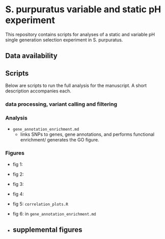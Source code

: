 # S. purpuratus variable and static pH experiment

This repository contains scripts for analyses of a static and variable pH single generation selection experiment in S. purpuratus. 

## Data availability

## Scripts

Below are scripts to run the full analysis for the manuscript. A short description accompanies each.

### data processing, variant calling and filtering

### Analysis

- `gene_annotation_enrichment.md`
  - links SNPs to genes, gene annotations, and performs functional enrichment/ generates the GO figure.
  

### Figures

- fig 1:
- fig 2:
- fig 3:
- fig 4:
- fig 5: `correlation_plots.R`
- fig 6: in `gene_annotation_enrichment.md`

- supplemental figures
  - 


